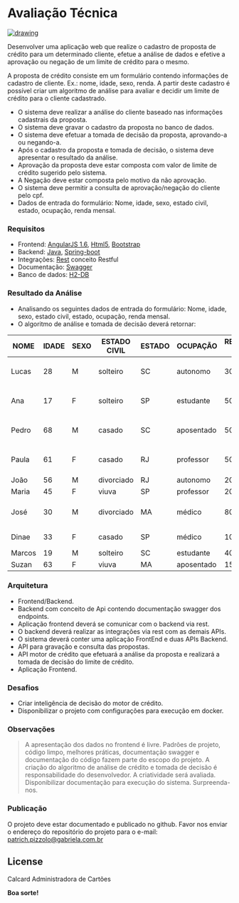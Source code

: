 # Avaliação Técnica

[![drawing](https://i1.wp.com/novidadesdetudo.com.br/wp-content/uploads/2015/09/SOLICITAR-CART%C3%83O-CALCARD.png?fit=347%2C222)](http://www.calcard.com.br/)

Desenvolver uma aplicação web que realize o cadastro de proposta de crédito para um determinado cliente, efetue a análise de dados e efetive a aprovação ou negação de um limite de crédito para o mesmo.

A proposta de crédito consiste em um formulário contendo informações de cadastro de cliente. Ex.: nome, idade, sexo, renda.
A partir deste cadastro é possível criar um algoritmo de análise para avaliar e decidir um limite de crédito para o cliente cadastrado.

  - O sistema deve realizar a análise do cliente baseado nas informações cadastrais da proposta.
  - O sistema deve gravar o cadastro da proposta no banco de dados.
  - O sistema deve efetuar a tomada de decisão da proposta, aprovando-a ou negando-a.   
  - Após o cadastro da proposta e tomada de decisão, o sistema deve apresentar o resultado da análise. 
  - Aprovação da proposta deve estar composta com valor de limite de crédito sugerido pelo sistema.
  - A Negação deve estar composta pelo motivo da não aprovação.
  - O sistema deve permitir a consulta de aprovação/negação do cliente pelo cpf.
  - Dados de entrada do formulário: Nome, idade, sexo, estado civil, estado, ocupação, renda mensal.

### Requisitos

  - Frontend: [AngularJS 1.6], [Html5], [Bootstrap]
  - Backend: [Java], [Spring-boot]
  - Integrações: [Rest] conceito Restful
  - Documentação: [Swagger]
  - Banco de dados: [H2-DB] 


### Resultado da Análise  

- Analisando os seguintes dados de entrada do formulário: Nome, idade, sexo, estado civil, estado, ocupação, renda mensal.
- O algoritmo de análise e tomada de decisão deverá retornar:

| NOME   | IDADE  | SEXO   | ESTADO CIVIL | ESTADO | OCUPAÇÃO  | RENDA R$| RESULTADO ANÁLISE | LIMITE | 
| ------ | ------ | ------ | ------       | ------ | ------    | ------  | ------            | ------ |        
| Lucas	 | 28     | M      | solteiro     |	SC     | autonomo  | 3000    | Aprovado          | entre 1000 - 1500 |
| Ana	 | 17     | F	   | solteiro     |	SP     | estudante | 500     | Aprovado          | entre 100 - 200   |
| Pedro	 | 68     | M      | casado	      | SC	   | aposentado| 5000    | Aprovado          | entre 1000 - 1200 |
| Paula	 | 61     | F      | casado	      | RJ	   | professor | 5000    | Aprovado          | entre 1000 - 1500 |
| João	 | 56     | M      | divorciado   |	RJ	   | autonomo  | 2000    | Reprovado         ||	
| Maria	 | 45     | F      | viuva	      | SP	   | professor | 2000    | Reprovado         ||
| José	 | 30     | M      | divorciado   |	MA	   | médico	   | 8000    | Aprovado          | entre 4000 - 5500 |
| Dinae  | 33     | F      | casado	      | SP	   | médico	   | 10000   | Aprovado          | superior 6000     |
| Marcos | 19     | M      | solteiro     |	SC	   | estudante | 400     | Reprovado         ||	
| Suzan  | 63     | F      | viuva	      | MA	   | aposentado| 1500    | Reprovado         ||


### Arquitetura

  - Frontend/Backend.
  - Backend com conceito de Api contendo documentação swagger dos endpoints.
  - Aplicação frontend deverá se comunicar com o backend via rest.
  - O backend deverá realizar as integrações via rest com as demais APIs.
  - O sistema deverá conter uma aplicação FrontEnd e duas APIs Backend.
  - API para gravação e consulta das propostas.
  - API motor de crédito que efetuará a análise da proposta e realizará a tomada de decisão do limite de crédito.
  - Aplicação Frontend.

### Desafios

  - Criar inteligência de decisão do motor de crédito.
  - Disponibilizar o projeto com configurações para execução em docker. 

### Observações 

> A apresentação dos dados no frontend é livre.
> Padrões de projeto, código limpo, melhores práticas, documentação swagger e documentação do código fazem parte do escopo do projeto.
> A criação do algoritmo de análise de crédito e tomada de decisão é responsabilidade do desenvolvedor. A criatividade será avaliada.  
> Disponibilizar documentação para execução do sistema.
> Surpreenda-nos. 
  
### Publicação

O projeto deve estar documentado e publicado no github.
Favor nos enviar o endereço do repositório do projeto para o e-mail: patrich.pizzolo@gabriela.com.br


License
----

Calcard Administradora de Cartões


**Boa sorte!**

   [AngularJS 1.6]: <http://angularjs.org>	
   [Html5]: <https://www.w3.org/TR/html5/>
   [Bootstrap]: <http://getbootstrap.com/>
   [Java]: <http://www.oracle.com/technetwork/pt/java/javase/downloads/jdk8-downloads-2133151.html>
   [Spring-boot]: <https://projects.spring.io/spring-boot/>
   [Rest]: <https://www.w3.org/2001/sw/wiki/REST>
   [Swagger]: <https://swagger.io/>
   [H2-DB]: <http://www.h2database.com/html/main.html>   
   